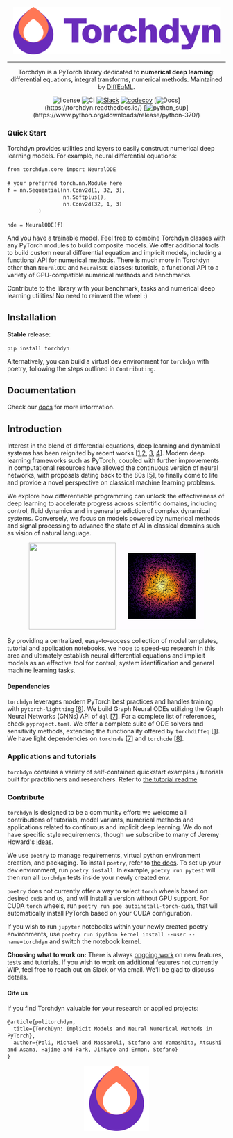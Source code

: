 <p align="center">
<img src="https://github.com/DiffEqML/diffeqml-media/blob/main/images/torchdyn_full_v2.png" width="477">
</p>

<div align="center">

---

Torchdyn is a PyTorch library dedicated to **numerical deep learning**: differential equations, integral transforms, numerical methods. Maintained by [DiffEqML](https://github.com/DiffEqML).

![license](https://img.shields.io/badge/license-Apache%202.0-blue.svg?)
![CI](https://github.com/DiffEqML/torchdyn/actions/workflows/os-coverage.yml/badge.svg)
[![Slack](https://img.shields.io/badge/slack-chat-blue.svg?logo=slack)](https://join.slack.com/t/diffeqml/shared_invite/zt-trwgahq8-zgDqFmwS2gHYX6hsRvwDvg)
[![codecov](https://codecov.io/gh/DiffEqML/torchdyn/branch/master/graph/badge.svg)](https://codecov.io/gh/DiffEqML/torchdyn)
[![Docs](https://img.shields.io/badge/docs-passing-green.svg?)](https://torchdyn.readthedocs.io/)
[![python_sup](https://img.shields.io/badge/python-3.7+-black.svg?)](https://www.python.org/downloads/release/python-370/)

</div>

### Quick Start

Torchdyn provides utilities and layers to easily construct numerical deep learning models. For example, neural differential equations:

```
from torchdyn.core import NeuralODE

# your preferred torch.nn.Module here 
f = nn.Sequential(nn.Conv2d(1, 32, 3),
                  nn.Softplus(),
                  nn.Conv2d(32, 1, 3)
          )

nde = NeuralODE(f)
```

And you have a trainable model. Feel free to combine Torchdyn classes with any PyTorch modules to build composite models. We offer additional tools to build custom neural differential equation and implicit models, including a functional API for numerical methods. There is much more in Torchdyn other than `NeuralODE` and `NeuralSDE` classes: tutorials, a functional API to a variety of GPU-compatible numerical methods and benchmarks.

Contribute to the library with your benchmark, tasks and numerical deep learning utilities! No need to reinvent the wheel :)

## Installation

**Stable** release:

`pip install torchdyn`

Alternatively, you can build a virtual dev environment for `torchdyn` with poetry, following the steps outlined in `Contributing`.

## Documentation

Check our [docs](https://torchdyn.readthedocs.io/) for more information.

## Introduction

Interest in the blend of differential equations, deep learning and dynamical systems has been reignited by recent works [[1](https://arxiv.org/abs/1806.07366),[2](https://arxiv.org/abs/2001.04385), [3](https://arxiv.org/abs/2002.08071), [4](https://arxiv.org/abs/1909.01377)]. Modern deep learning frameworks such as PyTorch, coupled with further improvements in computational resources have allowed the continuous version of neural networks, with proposals dating back to the 80s [[5](https://ieeexplore.ieee.org/abstract/document/6814892)], to finally come to life and provide a novel perspective on classical machine learning problems.

We explore how differentiable programming can unlock the effectiveness of deep learning to accelerate progress across scientific domains, including control, fluid dynamics and in general prediction of complex dynamical systems. Conversely, we focus on models powered by numerical methods and signal processing to advance the state of AI in classical domains such as vision of natural language.

<p align="center">
<img src="https://github.com/DiffEqML/diffeqml-media/blob/main/animations/GalNODE.gif" width="200" height="200">
<img src="https://github.com/DiffEqML/diffeqml-media/blob/main/animations/cnf_diffeq.gif" width="200" height="200">
</p>

By providing a centralized, easy-to-access collection of model templates, tutorial and application notebooks, we hope to speed-up research in this area and ultimately establish neural differential equations and implicit models as an effective tool for control, system identification and general machine learning tasks.

#### Dependencies

`torchdyn` leverages modern PyTorch best practices and handles training with `pytorch-lightning` [[6](https://github.com/PyTorchLightning/pytorch-lightning)]. We build Graph Neural ODEs utilizing the Graph Neural Networks (GNNs) API of `dgl` [[7](https://www.dgl.ai/)]. For a complete list of references, check `pyproject.toml`. We offer a complete suite of ODE solvers and sensitivity methods, extending the functionality offered by `torchdiffeq` [[1](https://arxiv.org/abs/1806.07366)]. We have light dependencies on `torchsde` [[7](https://arxiv.org/abs/2001.01328)] and `torchcde` [[8](https://arxiv.org/abs/2005.08926)].

### Applications and tutorials

`torchdyn` contains a variety of self-contained quickstart examples / tutorials built for practitioners and researchers. Refer to [the tutorial readme](tutorials/README.md)

### Contribute

 `torchdyn` is designed to be a community effort: we welcome all contributions of tutorials, model variants, numerical methods and applications related to continuous and implicit deep learning. We do not have specific style requirements, though we subscribe to many of Jeremy Howard's [ideas](https://docs.fast.ai/dev/style.html).

We use `poetry` to manage requirements, virtual python environment creation, and packaging. To install `poetry`, refer to [the docs](https://python-poetry.org/docs/).
To set up your dev environment, run `poetry install`. In example, `poetry run pytest` will then run all `torchdyn` tests inside your newly created env.

`poetry` does not currently offer a way to select `torch` wheels based on desired `cuda` and `OS`, and will install a version without GPU support. For CUDA `torch` wheels,
run `poetry run poe autoinstall-torch-cuda`, that will automatically install PyTorch based on your CUDA configuration.

If you wish to run `jupyter` notebooks within your newly created poetry environments, use `poetry run ipython kernel install --user --name=torchdyn` and switch the notebook kernel.

**Choosing what to work on:** There is always [ongoing work](https://github.com/DiffEqML/torchdyn/issues) on new features, tests and tutorials. If you wish to work on additional features not currently WIP, feel free to reach out on Slack or via email. We'll be glad to discuss details.

#### Cite us

If you find Torchdyn valuable for your research or applied projects:

```
@article{politorchdyn,
  title={TorchDyn: Implicit Models and Neural Numerical Methods in PyTorch},
  author={Poli, Michael and Massaroli, Stefano and Yamashita, Atsushi and Asama, Hajime and Park, Jinkyoo and Ermon, Stefano}
}
```

<p align="center">
<img src="https://github.com/DiffEqML/diffeqml-media/blob/main/images/torchdyn_v2.png" width="150">
</p>
<div align="center">
